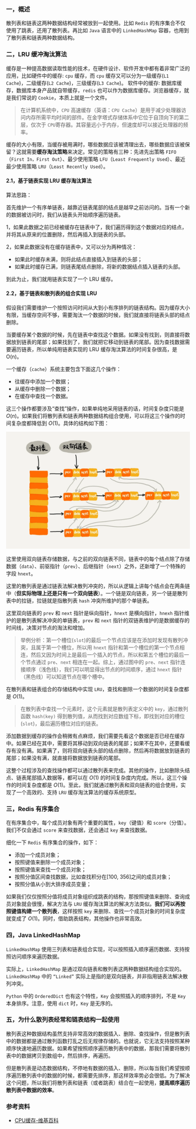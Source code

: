 ### 一，概述

散列表和链表这两种数据结构经常被放到一起使用。比如 `Redis` 的有序集合不仅使用了跳表，还用了散列表。再比如 `Java` 语言中的 `LinkedHashMap` 容器，也用到了散列表和链表两种数据结构。

### 二，LRU 缓冲淘汰算法

缓存是一种提高数据读取性能的技术，在硬件设计、软件开发中都有着非常广泛的应用，比如硬件中的缓存: `cpu` 缓存，而 `cpu` 缓存又可以分为一级缓存(`L1 Cache`)，二级缓存(`L2 Cache`)，三级缓存(`L3 Cache`)。 软件中的缓存: 数据库缓存，数据库本身产品就自带缓存，`redis` 也可以作为数据库缓存。浏览器缓存，就是我们常说的 `Cookie`，本质上就是一个文件。

> 在计算机系统中，`CPU` 高速缓存（英语：`CPU Cache`）是用于减少处理器访问内存所需平均时间的部件。在金字塔式存储体系中它位于自顶向下的第二层，仅次于 `CPU`寄存器。其容量远小于内存，但速度却可以接近处理器的频率。

缓存的大小有限，当缓存被用满时，哪些数据应该被清理出去，哪些数据应该被保留？这就需要**缓存淘汰策略**来决定。常见的策略有三种：先进先出策略 `FIFO`（`First In，First Out`）、最少使用策略 `LFU`（`Least Frequently Used`）、最近最少使用策略 `LRU`（`Least Recently Used`）。

#### 2.1，基于链表实现 LRU 缓存淘汰算法

算法思路：

首先维护一个有序单链表，越靠近链表尾部的结点是越早之前访问的。当有一个新的数据被访问时，我们从链表头开始顺序遍历链表。

1，如果此数据之前已经被缓存在链表中了，我们遍历得到这个数据对应的结点，并将其从原来的位置删除，然后再插入到链表的头部。

2，如果此数据没有在缓存链表中，又可以分为两种情况：
   + 如果此时缓存未满，则将此结点直接插入到链表的头部；
   + 如果此时缓存已满，则链表尾结点删除，将新的数据结点插入链表的头部。

到此为止，我们就用链表实现了一个 LRU 缓存。

#### 2.2，基于链表和散列表的组合实现 LRU 

假设我们需要维护一个按照访问时间从大到小有序排列的链表结构。因为缓存大小有限，当缓存空间不够，需要淘汰一个数据的时候，我们就直接将链表头部的结点删除。

当要缓存某个数据的时候，先在链表中查找这个数据。如果没有找到，则直接将数据放到链表的尾部；如果找到了，我们就把它移动到链表的尾部。因为查找数据需要遍历链表，所以单纯用链表实现的 LRU 缓存淘汰算法的时间复杂很高，是 O(n)。

一个缓存（`cache`）系统主要包含下面这几个操作：

+ 往缓存中添加一个数据；
+ 从缓存中删除一个数据；
+ 在缓存中查找一个数据。
  
这三个操作都要涉及“查找”操作，如果单纯地采用链表的话，时间复杂度只能是 $O(n)$。如果我们将散列表和链表两种数据结构组合使用，可以将这三个操作的时间复杂度都降低到 $O(1)$。具体的结构如下图：

![链表和散列表的结合](../../data/images/linked_list+hash_table.png)

这里使用双向链表存储数据，与之前的双向链表不同，链表中的每个结点除了存储数据（`data`）、前驱指针（`prev`）、后继指针（`next`）之外，还新增了一个特殊的字段 `hnext`。

这里的散列表是通过链表法解决散列冲突的，所以从逻辑上讲每个结点会在两条链中（**但实际物理上还是只有一个双向链表**）。一个链是双向链表，另一个链是散列表中的拉链，拉链就是指散列表 `hash` 冲突所维护的那个单链表。

这里双向链表的 `prev` 和 `next` 指针是纵向指针，`hnext` 是横向指针，`hnexh` 指针维护的是散列表解决冲突的单链表，`prev` 和 `next` 指针的双链表维护的是数据缓存的时间线，决策对节点的淘汰和增加。

> 举例分析：第一个槽位(`slot`)的最后一个节点应该是在添加时发现有散列冲突，且属于第一个槽位，所以用 `hnext` 指针和第一个槽位的第一个节点相连，然后又因为时间上是最后一个插入的节点，所以和第五个槽位的最后一个节点通过 `pre`、`next` 相连在一起。综上，通过图中的 `pre`、`next` 指针连接顺序（浅色线），我们可以明显得出节点的时间顺序，通过 `hnext` 指针（黑色线）可以知道节点在哪个槽中。

在散列表和链表组合的存储结构中实现 `LRU`，查找和删除一个数据的时间复杂度都是 $O(1)$。

> 在散列表中查找一个元素时，这个元素就是散列表定义中的 `key`，通过散列函数 `hash(key)` 得到散列值，从而找到对应数组下标，即找到对应的槽位(`slot`)，最后遍历槽位对应的链表。

添加数据到缓存的操作会稍微有点麻烦，我们需要先看这个数据是否已经在缓存中。如果已经在其中，需要将其移动到双向链表的尾部；如果不在其中，还要看缓存有没有满。如果满了，则将双向链表头部的结点删除，然后再将数据放到链表的尾部；如果没有满，就直接将数据放到链表的尾部。

这整个过程涉及的查找操作都可以通过散列表来完成。其他的操作，比如删除头结点、链表尾部插入数据等，都可以在 $O(1)$ 的时间复杂度内完成。所以，这三个操作的时间复杂度都是 $O(1)$。至此，我们就通过散列表和双向链表的组合使用，实现了一个高效的、支持 `LRU` 缓存淘汰算法的缓存系统原型。

### 三，Redis 有序集合

在有序集合中，每个成员对象有两个重要的属性，`key`（键值）和 `score`（分值）。我们不仅会通过 `score` 来查找数据，还会通过 `key` 来查找数据。

细化一下 `Redis` 有序集合的操作，如下：

+ 添加一个成员对象；
+ 按照键值来删除一个成员对象；
+ 按照键值来查找一个成员对象；
+ 按照分值区间查找数据，比如查找积分在[100, 356]之间的成员对象；
+ 按照分值从小到大排序成员变量；

如果我们仅仅按照分值将成员对象组织成跳表的结构，那按照键值来删除、查询成员对象就会很慢，解决方法与 `LRU` 缓存淘汰算法的解决方法类似。**我们可以再按照键值构建一个散列表**，这样按照 `key` 来删除、查找一个成员对象的时间复杂度就变成了 $O(1)$。同时，借助跳表结构，其他操作也非常高效。

### 四，Java LinkedHashMap

`LinkedHashMap` 使用三列表和链表组合实现，可以按照插入顺序遍历数据、支持按照访问顺序来遍历数据。

实际上，`LinkedHashMap` 是通过双向链表和散列表这两种数据结构组合实现的。`LinkedHashMap` 中的 `“Linked”` 实际上是指的是双向链表，并非指用链表法解决散列冲突。

`Python` 中的 `OrderedDict` 也有这个特性，`Key` 会按照插入的顺序排列，不是 `Key` 本身排序。注意，使用 `dict` 时，`Key` 是无序的。

### 五，为什么散列表经常和链表结构一起使用

散列表这种数据结构虽然支持非常高效的数据插入、删除、查找操作，但是散列表中的数据都是通过散列函数打乱之后无规律存储的。也就说，它无法支持按照某种顺序快速地遍历数据。如果希望按照顺序遍历散列表中的数据，那我们需要将散列表中的数据拷贝到数组中，然后排序，再遍历。

但是散列表是动态数据结构，不停地有数据的插入、删除，所以每当我们希望按顺序遍历散列表中的数据的时候，都需要先排序，那这样效率势必会很低。为了解决这个问题，所以我们将散列表和链表（或者跳表）结合在一起使用，**提高顺序遍历散列表中数据的效率**。

### 参考资料

+ [CPU缓存-维基百科](https://zh.wikipedia.org/wiki/CPU%E7%BC%93%E5%AD%98)